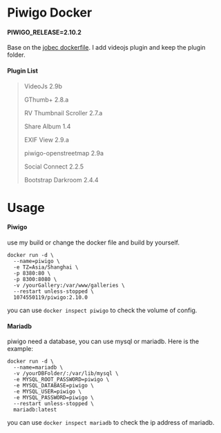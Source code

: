 # Piwigo Docker

#### PIWIGO_RELEASE=2.10.2

Base on the [jobec dockerfile](https://piwigo.org/forum/viewtopic.php?id=30502&p=2). I add videojs plugin and keep the plugin folder. 

#### Plugin List

> VideoJs 2.9b
>
> GThumb+ 2.8.a
>
> RV Thumbnail Scroller 2.7.a
>
> Share Album 1.4
>
> EXIF View 2.9.a
>
> piwigo-openstreetmap 2.9a
>
> Social Connect 2.2.5
>
> Bootstrap Darkroom 2.4.4



# Usage

#### Piwigo

use my build or change the docker file and build  by yourself. 

```shell
docker run -d \
  --name=piwigo \
  -e TZ=Asia/Shanghai \
  -p 8380:80 \
  -p 8300:8080 \
  -v /yourGallery:/var/www/galleries \
  --restart unless-stopped \
  1074550119/piwigo:2.10.0
```

you can use `docker inspect piwigo` to check the volume of config.

#### Mariadb

piwigo need a database, you can use mysql or mariadb. Here is the example:

```shell
docker run -d \
  --name=mariadb \
  -v /yourDBFolder/:/var/lib/mysql \
  -e MYSQL_ROOT_PASSWORD=piwigo \
  -e MYSQL_DATABASE=piwigo \
  -e MYSQL_USER=piwigo \
  -e MYSQL_PASSWORD=piwigo \
  --restart unless-stopped \
  mariadb:latest
```

you can use `docker inspect mariadb` to check the ip address of mariadb.
